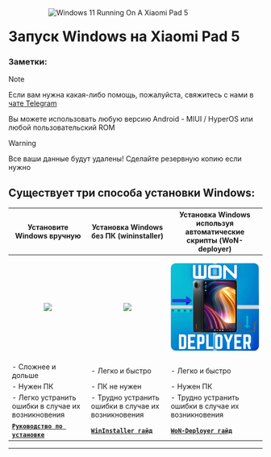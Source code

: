 <img align="right" src="https://raw.githubusercontent.com/erdilS/Port-Windows-11-Xiaomi-Pad-5/main/nabu.png" width="425" alt="Windows 11 Running On A Xiaomi Pad 5">

# Запуск Windows на Xiaomi Pad 5

### Заметки:
> [!NOTE]
> Если вам нужна какая-либо помощь, пожалуйста, свяжитесь с нами в [чате Telegram](https://t.me/nabuwoaru)
> 
> Вы можете использовать любую версию Android - MIUI / HyperOS или любой пользовательский ROM

> [!Warning]
> Все ваши данные будут удалены! Сделайте резервную копию если нужно

## Существует три способа установки Windows:

| **Установите Windows вручную**                                                                       | **Установка Windows без ПК (wininstaller)**                                                 | **Установка Windows используя автоматические скрипты (WoN-deployer)**                                                                          |
|----------------------------------------------------------------------------------------------------------------|----------------------------------------------------------------------------------------------------------------|----------------------------------------------------------------------------------------------------------------|
| <p align="center"><a href="1-partition-en.md"><img src="https://raw.githubusercontent.com/erdilS/Port-Windows-11-Xiaomi-Pad-5/main/nabu.png" width="280"></a></p> | <p align="center"><a href="https://github.com/Kumar-Jy/Windows-in-NABU-Without-PC"><img src="https://raw.githubusercontent.com/erdilS/Port-Windows-11-Xiaomi-Pad-5/main/nabu.png" width="280"></a></p> | <p align="center"><a href="won-deployer-install-en.md"><img src="https://github.com/ArKT-7/won-deployer/blob/main/assets/Won-nabu-bg.png" width="280"></a></p> |
| - Сложнее и дольше | - Легко и быстро | - Легко и быстро                         |  |                    
| - Нужен ПК | - ПК не нужен | - Нужен ПК
| - Легко устранить ошибки в случае их возникновения | - Трудно устранить ошибки в случае их возникновения | - Трудно устранить ошибки в случае их возникновения
| [**`Руководство по установке`**](1-partition-ru.md) |[**`WinInstaller гайд`**](https://github.com/Kumar-Jy/Windows-in-NABU-Without-PC) | [**```WoN-Deployer гайд```**](won-deployer-install-ru.md) | 

---
















